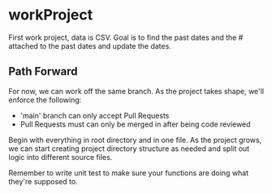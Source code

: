 # workProject
First work project, data is CSV.
Goal is to find the past dates and the # attached to the past dates and update the dates.

## Path Forward
For now, we can work off the same branch.  As the project takes shape, we'll enforce the following:
  - 'main' branch can only accept Pull Requests
  - Pull Requests must can only be merged in after being code reviewed

Begin with everything in root directory and in one file.  As the project grows, we can start creating project directory structure as needed and split out logic into different source files.

Remember to write unit test to make sure your functions are doing what they're supposed to.
